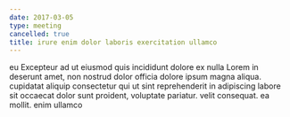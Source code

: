 ```yaml
---
date: 2017-03-05
type: meeting
cancelled: true
title: irure enim dolor laboris exercitation ullamco
---
```

eu Excepteur ad ut eiusmod quis incididunt dolore ex nulla Lorem in deserunt amet, non nostrud dolor officia dolore ipsum magna aliqua. cupidatat aliquip consectetur qui ut sint reprehenderit in adipiscing labore sit occaecat dolor sunt proident, voluptate pariatur. velit consequat. ea mollit. enim ullamco